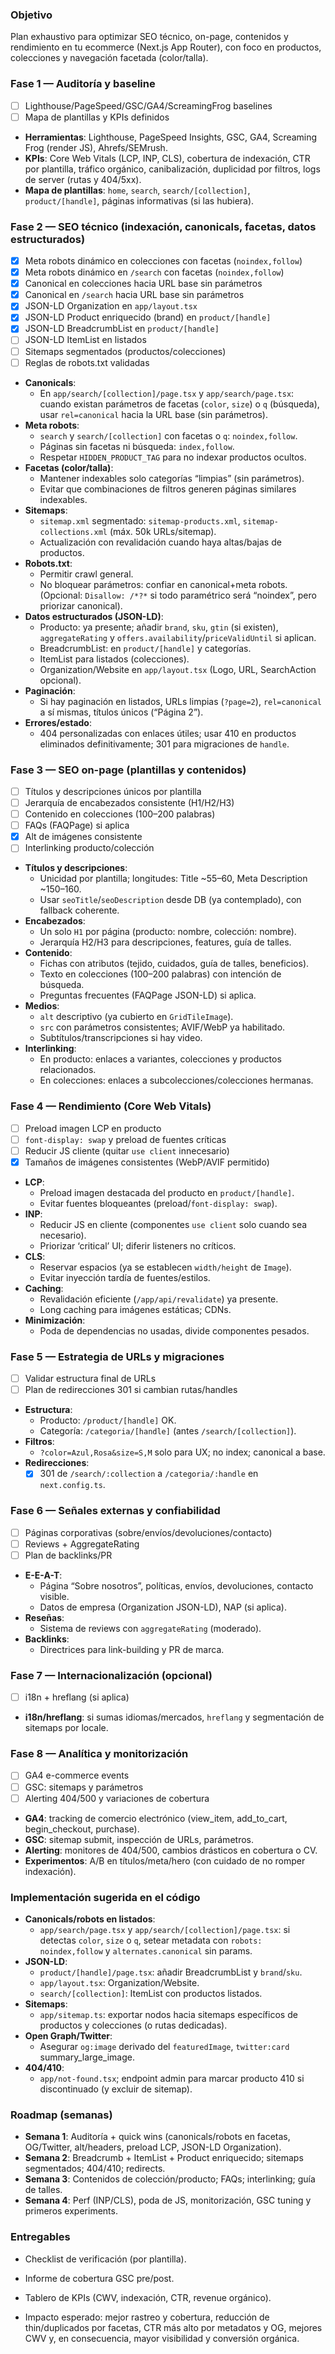 ### Objetivo
Plan exhaustivo para optimizar SEO técnico, on-page, contenidos y rendimiento en tu ecommerce (Next.js App Router), con foco en productos, colecciones y navegación facetada (color/talla).

### Fase 1 — Auditoría y baseline
- [ ] Lighthouse/PageSpeed/GSC/GA4/ScreamingFrog baselines
- [ ] Mapa de plantillas y KPIs definidos
- **Herramientas**: Lighthouse, PageSpeed Insights, GSC, GA4, Screaming Frog (render JS), Ahrefs/SEMrush.
- **KPIs**: Core Web Vitals (LCP, INP, CLS), cobertura de indexación, CTR por plantilla, tráfico orgánico, canibalización, duplicidad por filtros, logs de server (rutas y 404/5xx).
- **Mapa de plantillas**: `home`, `search`, `search/[collection]`, `product/[handle]`, páginas informativas (si las hubiera).

### Fase 2 — SEO técnico (indexación, canonicals, facetas, datos estructurados)
- [x] Meta robots dinámico en colecciones con facetas (`noindex,follow`)
- [x] Meta robots dinámico en `/search` con facetas (`noindex,follow`)
- [x] Canonical en colecciones hacia URL base sin parámetros
- [x] Canonical en `/search` hacia URL base sin parámetros
- [x] JSON-LD Organization en `app/layout.tsx`
- [x] JSON-LD Product enriquecido (brand) en `product/[handle]`
- [x] JSON-LD BreadcrumbList en `product/[handle]`
- [ ] JSON-LD ItemList en listados
- [ ] Sitemaps segmentados (productos/colecciones)
- [ ] Reglas de robots.txt validadas
- **Canonicals**:
  - En `app/search/[collection]/page.tsx` y `app/search/page.tsx`: cuando existan parámetros de facetas (`color`, `size`) o `q` (búsqueda), usar `rel=canonical` hacia la URL base (sin parámetros).
- **Meta robots**:
  - `search` y `search/[collection]` con facetas o `q`: `noindex,follow`.
  - Páginas sin facetas ni búsqueda: `index,follow`.
  - Respetar `HIDDEN_PRODUCT_TAG` para no indexar productos ocultos.
- **Facetas (color/talla)**:
  - Mantener indexables solo categorías “limpias” (sin parámetros).
  - Evitar que combinaciones de filtros generen páginas similares indexables.
- **Sitemaps**:
  - `sitemap.xml` segmentado: `sitemap-products.xml`, `sitemap-collections.xml` (máx. 50k URLs/sitemap).
  - Actualización con revalidación cuando haya altas/bajas de productos.
- **Robots.txt**:
  - Permitir crawl general.
  - No bloquear parámetros: confiar en canonical+meta robots. (Opcional: `Disallow: /*?*` si todo paramétrico será “noindex”, pero priorizar canonical).
- **Datos estructurados (JSON-LD)**:
  - Producto: ya presente; añadir `brand`, `sku`, `gtin` (si existen), `aggregateRating` y `offers.availability`/`priceValidUntil` si aplican.
  - BreadcrumbList: en `product/[handle]` y categorías.
  - ItemList para listados (colecciones).
  - Organization/Website en `app/layout.tsx` (Logo, URL, SearchAction opcional).
- **Paginación**:
  - Si hay paginación en listados, URLs limpias (`?page=2`), `rel=canonical` a sí mismas, títulos únicos (“Página 2”).
- **Errores/estado**:
  - 404 personalizadas con enlaces útiles; usar 410 en productos eliminados definitivamente; 301 para migraciones de `handle`.

### Fase 3 — SEO on-page (plantillas y contenidos)
- [ ] Títulos y descripciones únicos por plantilla
- [ ] Jerarquía de encabezados consistente (H1/H2/H3)
- [ ] Contenido en colecciones (100–200 palabras)
- [ ] FAQs (FAQPage) si aplica
- [x] Alt de imágenes consistente
- [ ] Interlinking producto/colección
- **Títulos y descripciones**:
  - Unicidad por plantilla; longitudes: Title ~55–60, Meta Description ~150–160.
  - Usar `seoTitle`/`seoDescription` desde DB (ya contemplado), con fallback coherente.
- **Encabezados**:
  - Un solo `H1` por página (producto: nombre, colección: nombre).
  - Jerarquía H2/H3 para descripciones, features, guía de talles.
- **Contenido**:
  - Fichas con atributos (tejido, cuidados, guía de talles, beneficios).
  - Texto en colecciones (100–200 palabras) con intención de búsqueda.
  - Preguntas frecuentes (FAQPage JSON-LD) si aplica.
- **Medios**:
  - `alt` descriptivo (ya cubierto en `GridTileImage`).
  - `src` con parámetros consistentes; AVIF/WebP ya habilitado.
  - Subtítulos/transcripciones si hay video.
- **Interlinking**:
  - En producto: enlaces a variantes, colecciones y productos relacionados.
  - En colecciones: enlaces a subcolecciones/colecciones hermanas.

### Fase 4 — Rendimiento (Core Web Vitals)
- [ ] Preload imagen LCP en producto
- [ ] `font-display: swap` y preload de fuentes críticas
- [ ] Reducir JS cliente (quitar `use client` innecesario)
- [x] Tamaños de imágenes consistentes (WebP/AVIF permitido)
- **LCP**:
  - Preload imagen destacada del producto en `product/[handle]`.
  - Evitar fuentes bloqueantes (preload/`font-display: swap`).
- **INP**:
  - Reducir JS en cliente (componentes `use client` solo cuando sea necesario).
  - Priorizar ‘critical’ UI; diferir listeners no críticos.
- **CLS**:
  - Reservar espacios (ya se establecen `width/height` de `Image`).
  - Evitar inyección tardía de fuentes/estilos.
- **Caching**:
  - Revalidación eficiente (`/app/api/revalidate`) ya presente.
  - Long caching para imágenes estáticas; CDNs.
- **Minimización**:
  - Poda de dependencias no usadas, divide componentes pesados.

### Fase 5 — Estrategia de URLs y migraciones
- [ ] Validar estructura final de URLs
- [ ] Plan de redirecciones 301 si cambian rutas/handles
- **Estructura**:
  - Producto: `/product/[handle]` OK.
  - Categoría: `/categoria/[handle]` (antes `/search/[collection]`).
- **Filtros**:
  - `?color=Azul,Rosa&size=S,M` solo para UX; no index; canonical a base.
- **Redirecciones**:
  - [x] 301 de `/search/:collection` a `/categoria/:handle` en `next.config.ts`.

### Fase 6 — Señales externas y confiabilidad
- [ ] Páginas corporativas (sobre/envíos/devoluciones/contacto)
- [ ] Reviews + AggregateRating
- [ ] Plan de backlinks/PR
- **E-E-A-T**:
  - Página “Sobre nosotros”, políticas, envíos, devoluciones, contacto visible.
  - Datos de empresa (Organization JSON-LD), NAP (si aplica).
- **Reseñas**:
  - Sistema de reviews con `aggregateRating` (moderado).
- **Backlinks**:
  - Directrices para link-building y PR de marca.

### Fase 7 — Internacionalización (opcional)
- [ ] i18n + hreflang (si aplica)
- **i18n/hreflang**: si sumas idiomas/mercados, `hreflang` y segmentación de sitemaps por locale.

### Fase 8 — Analítica y monitorización
- [ ] GA4 e-commerce events
- [ ] GSC: sitemaps y parámetros
- [ ] Alerting 404/500 y variaciones de cobertura
- **GA4**: tracking de comercio electrónico (view_item, add_to_cart, begin_checkout, purchase).
- **GSC**: sitemap submit, inspección de URLs, parámetros.
- **Alerting**: monitores de 404/500, cambios drásticos en cobertura o CV.
- **Experimentos**: A/B en títulos/meta/hero (con cuidado de no romper indexación).

### Implementación sugerida en el código
- **Canonicals/robots en listados**:
  - `app/search/page.tsx` y `app/search/[collection]/page.tsx`: si detectas `color`, `size` o `q`, setear metadata con `robots: noindex,follow` y `alternates.canonical` sin params.
- **JSON-LD**:
  - `product/[handle]/page.tsx`: añadir BreadcrumbList y `brand`/`sku`.
  - `app/layout.tsx`: Organization/Website.
  - `search/[collection]`: ItemList con productos listados.
- **Sitemaps**:
  - `app/sitemap.ts`: exportar nodos hacia sitemaps específicos de productos y colecciones (o rutas dedicadas).
- **Open Graph/Twitter**:
  - Asegurar `og:image` derivado del `featuredImage`, `twitter:card` summary_large_image.
- **404/410**:
  - `app/not-found.tsx`; endpoint admin para marcar producto 410 si discontinuado (y excluir de sitemap).

### Roadmap (semanas)
- **Semana 1**: Auditoría + quick wins (canonicals/robots en facetas, OG/Twitter, alt/headers, preload LCP, JSON-LD Organization).
- **Semana 2**: Breadcrumb + ItemList + Product enriquecido; sitemaps segmentados; 404/410; redirects.
- **Semana 3**: Contenidos de colección/producto; FAQs; interlinking; guía de talles.
- **Semana 4**: Perf (INP/CLS), poda de JS, monitorización, GSC tuning y primeros experiments.

### Entregables
- Checklist de verificación (por plantilla).
- Informe de cobertura GSC pre/post.
- Tablero de KPIs (CWV, indexación, CTR, revenue orgánico).

- Impacto esperado: mejor rastreo y cobertura, reducción de thin/duplicados por facetas, CTR más alto por metadatos y OG, mejores CWV y, en consecuencia, mayor visibilidad y conversión orgánica.